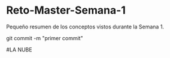 # Reto-Master-Semana-1
Pequeño resumen de los conceptos vistos durante la Semana 1. 

git commit -m  "primer commit"

#LA  NUBE
